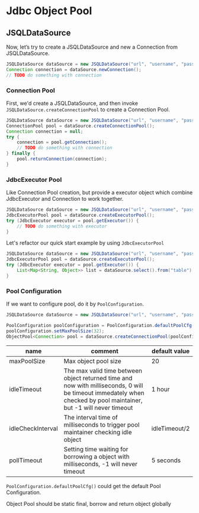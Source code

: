 # Jdbc Object Pool

## JSQLDataSource
Now, let’s try to create a JSQLDataSource and new a Connection from JSQLDataSource.

```java
JSQLDataSource dataSource = new JSQLDataSource("url", "username", "password");
Connection connection = dataSource.newConnection();
// TODO do something with connection
```

### Connection Pool
First, we'd create a JSQLDataSource, and then invoke `JSQLDataSource.createConnectionPool` to create a Connection Pool.

```java
JSQLDataSource dataSource = new JSQLDataSource("url", "username", "password");
ConnectionPool pool = dataSource.createConnectionPool();
Connection connection = null;
try {
    connection = pool.getConnection();
    // TODO do something with connection
} finally {
    pool.returnConnection(connection);
}
```

### JdbcExecutor Pool
Like Connection Pool creation, but provide a executor object which combine JdbcExecutor and Connection to work together.

```java
JSQLDataSource dataSource = new JSQLDataSource("url", "username", "password");
JdbcExecutorPool pool = dataSource.createExecutorPool();
try (JdbcExecutor executor = pool.getExecutor()) {
    // TODO do something with executor
}
```

Let's refactor our quick start example by using `JdbcExecutorPool`
```java
JSQLDataSource dataSource = new JSQLDataSource("url", "username", "password");
JdbcExecutorPool pool = dataSource.createExecutorPool();
try (JdbcExecutor executor = pool.getExecutor()) {
    List<Map<String, Object>> list = dataSource.select().from("table").where().eq("name", "jsql").execQuery(executor);
}
```

### Pool Configuration
If we want to configure pool, do it by `PoolConfiguration`.

```java
JSQLDataSource dataSource = new JSQLDataSource("url", "username", "password");

PoolConfiguration poolConfiguration = PoolConfiguration.defaultPoolCfg();
poolConfiguration.setMaxPoolSize(32);
ObjectPool<Connection> pool = dataSource.createConnectionPool(poolConfiguration);
```

 name | comment | default value
---|---|---
maxPoolSize | Max object pool size | 20
idleTimeout | The max valid time between object returned time and now with milliseconds, 0 will be timeout immedately when checked by pool maintainer, but -1 will never timeout | 1 hour
idleCheckInterval | The interval time of milliseconds to trigger pool maintainer checking idle object | idleTimeout/2
pollTimeout | Setting time waiting for borrowing a object with milliseconds, -1 will never timeout | 5 seconds

`PoolConfiguration.defaultPoolCfg()` could get the default Pool Configuration.

Object Pool should be static final, borrow and return object globally
